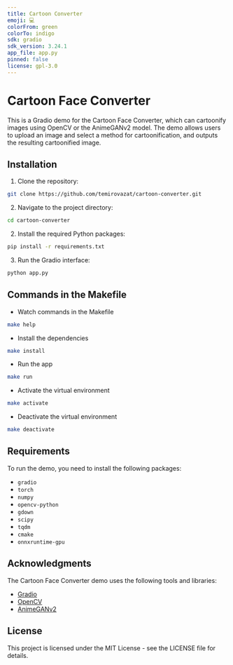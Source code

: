 ```yaml
---
title: Cartoon Converter
emoji: 💻
colorFrom: green
colorTo: indigo
sdk: gradio
sdk_version: 3.24.1
app_file: app.py
pinned: false
license: gpl-3.0
---
```


# Cartoon Face Converter

This is a Gradio demo for the Cartoon Face Converter, which can cartoonify images using OpenCV or the AnimeGANv2 model. The demo allows users to upload an image and select a method for cartoonification, and outputs the resulting cartoonified image.

## Installation

1. Clone the repository: 
```bash
git clone https://github.com/temirovazat/cartoon-converter.git
```

2. Navigate to the project directory:
```bash
cd cartoon-converter
```

2. Install the required Python packages: 
```bash
pip install -r requirements.txt
```

3. Run the Gradio interface: 
```bash
python app.py
```

## Commands in the Makefile

* Watch commands in the Makefile

```bash
make help
```

* Install the dependencies

```bash
make install
```

* Run the app

```bash
make run
```

* Activate the virtual environment

```bash
make activate
```

* Deactivate the virtual environment

```bash
make deactivate
```


## Requirements

To run the demo, you need to install the following packages:

- `gradio`
- `torch`
- `numpy`
- `opencv-python`
- `gdown`
- `scipy`
- `tqdm`
- `cmake`
- `onnxruntime-gpu`

## Acknowledgments

The Cartoon Face Converter demo uses the following tools and libraries:

- [Gradio](https://gradio.app)
- [OpenCV](https://opencv.org)
- [AnimeGANv2](https://github.com/TachibanaYoshino/AnimeGANv2)

## License

This project is licensed under the MIT License - see the LICENSE file for details.